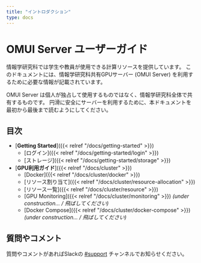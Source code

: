 ```yaml
---
title: "イントロダクション"
type: docs
---
```


# OMUI Server ユーザーガイド


情報学研究科では学生や教員が使用できる計算リソースを提供しています。
このドキュメントには、情報学研究科共有GPUサーバー (OMUI Server) を利用するために必要な情報が記載されています。

OMUI Server は個人が独占して使用するものではなく、情報学研究科全体で共有するものです。
円滑に安全にサーバーを利用するために、本ドキュメントを最初から最後まで読むようにしてください。

## 目次

- [**Getting Started**]({{< relref "/docs/getting-started" >}})
  - [ログイン]({{< relref "/docs/getting-started/login" >}})
  - [ストレージ]({{< relref "/docs/getting-started/storage" >}})
- [**GPU利用ガイド**]({{< relref "/docs/cluster" >}})
  - [Docker]({{< relref "/docs/cluster/docker" >}})
  - [リソース割り当て]({{< relref "/docs/cluster/resource-allocation" >}})
  - [リソース一覧]({{< relref "/docs/cluster/resource" >}})
  - [GPU Monitoring]({{< relref "/docs/cluster/monitoring" >}}) *(under construction... / 飛ばしてください)*
  - [Docker Compose]({{< relref "/docs/cluster/docker-compose" >}}) *(under construction... / 飛ばしてください)*

## 質問やコメント

質問やコメントがあればSlackの [#support](https://omuiserver.slack.com/archives/C07CXNBBB0C) チャンネルでお知らせください。